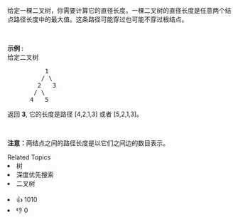 <p>给定一棵二叉树，你需要计算它的直径长度。一棵二叉树的直径长度是任意两个结点路径长度中的最大值。这条路径可能穿过也可能不穿过根结点。</p>

<p>&nbsp;</p>

<p><strong>示例 :</strong><br>
给定二叉树</p>

<pre>          1
         / \
        2   3
       / \     
      4   5    
</pre>

<p>返回&nbsp;<strong>3</strong>, 它的长度是路径 [4,2,1,3] 或者&nbsp;[5,2,1,3]。</p>

<p>&nbsp;</p>

<p><strong>注意：</strong>两结点之间的路径长度是以它们之间边的数目表示。</p>
<div><div>Related Topics</div><div><li>树</li><li>深度优先搜索</li><li>二叉树</li></div></div><br><div><li>👍 1010</li><li>👎 0</li></div>